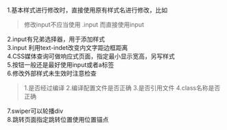 1.基本样式进行修改时，直接使用原有样式名进行修改，比如 
   >修改input不应当使用 .input 而直接使用input <br>
   
2.input有兄弟选择器，用于添加样式 <br>
3.input 利用text-indet改变内文字距边框距离<br>
4.CSS媒体查询可做响应式页面，指定最小显示宽高，另写样式<br>
5.按钮一般还是最好使用input或者a标签<br>
6.修改外部样式未生效时注意检查
   >1.是否经过编译 2.编译配置文件是否正确 3.是否引用文件 4.class名称是否正确<br>

7.swiper可以轮播div<br>
8.跳转页面指定跳转位置使用位置锚点<br>